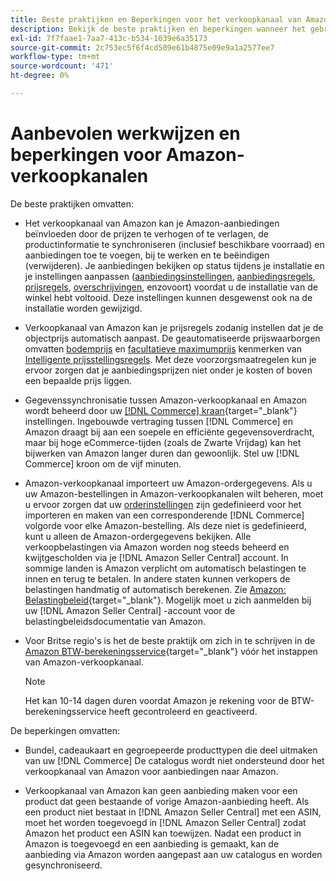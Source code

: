 ```yaml
---
title: Beste praktijken en Beperkingen voor het verkoopkanaal van Amazon
description: Bekijk de beste praktijken en beperkingen wanneer het gebruiken van het verkoopkanaal van Amazon voor Adobe Commerce en Magento Open Source.
exl-id: 7f7faae1-7aa7-413c-b534-1039e6a35173
source-git-commit: 2c753ec5f6f4cd509e61b4875e09e9a1a2577ee7
workflow-type: tm+mt
source-wordcount: '471'
ht-degree: 0%

---
```


# Aanbevolen werkwijzen en beperkingen voor Amazon-verkoopkanalen

De beste praktijken omvatten:

- Het verkoopkanaal van Amazon kan je Amazon-aanbiedingen beïnvloeden door de prijzen te verhogen of te verlagen, de productinformatie te synchroniseren (inclusief beschikbare voorraad) en aanbiedingen toe te voegen, bij te werken en te beëindigen (verwijderen). Je aanbiedingen bekijken op status tijdens je installatie en je instellingen aanpassen ([aanbiedingsinstellingen](./listing-settings.md), [aanbiedingsregels](./listing-rules.md), [prijsregels](./pricing-products.md), [overschrijvingen](./overrides.md), enzovoort) voordat u de installatie van de winkel hebt voltooid. Deze instellingen kunnen desgewenst ook na de installatie worden gewijzigd.

- Verkoopkanaal van Amazon kan je prijsregels zodanig instellen dat je de objectprijs automatisch aanpast. De geautomatiseerde prijswaarborgen omvatten [bodemprijs](./floor-price.md) en [facultatieve maximumprijs](./optional-ceiling-price.md) kenmerken van [Intelligente prijsstellingsregels](./intelligent-repricing-rules.md). Met deze voorzorgsmaatregelen kun je ervoor zorgen dat je aanbiedingsprijzen niet onder je kosten of boven een bepaalde prijs liggen.

- Gegevenssynchronisatie tussen Amazon-verkoopkanaal en Amazon wordt beheerd door uw [[!DNL Commerce] kraan](https://docs.magento.com/user-guide/system/cron.html){target=&quot;_blank&quot;} instellingen. Ingebouwde vertraging tussen [!DNL Commerce] en Amazon draagt bij aan een soepele en efficiënte gegevensoverdracht, maar bij hoge eCommerce-tijden (zoals de Zwarte Vrijdag) kan het bijwerken van Amazon langer duren dan gewoonlijk. Stel uw [!DNL Commerce] kroon om de vijf minuten.

- Amazon-verkoopkanaal importeert uw Amazon-ordergegevens. Als u uw Amazon-bestellingen in Amazon-verkoopkanalen wilt beheren, moet u ervoor zorgen dat uw [orderinstellingen](./order-settings.md) zijn gedefinieerd voor het importeren en maken van een corresponderende [!DNL Commerce] volgorde voor elke Amazon-bestelling. Als deze niet is gedefinieerd, kunt u alleen de Amazon-ordergegevens bekijken. Alle verkoopbelastingen via Amazon worden nog steeds beheerd en kwijtgescholden via je [!DNL Amazon Seller Central] account. In sommige landen is Amazon verplicht om automatisch belastingen te innen en terug te betalen. In andere staten kunnen verkopers de belastingen handmatig of automatisch berekenen. Zie [Amazon: Belastingbeleid](https://sellercentral.amazon.com/gp/help/external/help.html?itemID=200405820&amp;language=en_US/){target=&quot;_blank&quot;}. Mogelijk moet u zich aanmelden bij uw [!DNL Amazon Seller Central] -account voor de belastingbeleidsdocumentatie van Amazon.

- Voor Britse regio&#39;s is het de beste praktijk om zich in te schrijven in de [Amazon BTW-berekeningsservice](https://sell.amazon.co.uk/learn/vat-resources/){target=&quot;_blank&quot;} vóór het instappen van Amazon-verkoopkanaal.


   >[!NOTE]
   >
   >Het kan 10-14 dagen duren voordat Amazon je rekening voor de BTW-berekeningsservice heeft gecontroleerd en geactiveerd.

De beperkingen omvatten:

- Bundel, cadeaukaart en gegroepeerde producttypen die deel uitmaken van uw [!DNL Commerce] De catalogus wordt niet ondersteund door het verkoopkanaal van Amazon voor aanbiedingen naar Amazon.

- Verkoopkanaal van Amazon kan geen aanbieding maken voor een product dat geen bestaande of vorige Amazon-aanbieding heeft. Als een product niet bestaat in [!DNL Amazon Seller Central] met een ASIN, moet het worden toegevoegd in [!DNL Amazon Seller Central] zodat Amazon het product een ASIN kan toewijzen. Nadat een product in Amazon is toegevoegd en een aanbieding is gemaakt, kan de aanbieding via Amazon worden aangepast aan uw catalogus en worden gesynchroniseerd.
